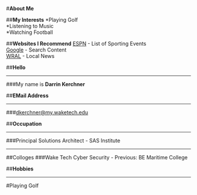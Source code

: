 #**About Me**

##**My Interests** 
*Playing Golf  
*Listening to Music  
*Watching Football  

##**Websites I Recommend**
[ESPN](www.espn.com) - List of Sporting Events  
[Google](www.google.com) - Search Content  
[WRAL](www.wral.com) - Local News  

##**Hello**  
______________________________________  
###My name is **Darrin Kerchner**  

##**EMail Address**
______________________________________  
###dkerchner@my.waketech.edu

##**Occupation**
______________________________________  
###Principal Solutions Architect - SAS Institute  
_______________________________________  

##Colloges
###Wake Tech Cyber Security - Previous: BE Maritime College 

##**Hobbies**  
________________________________________  
#Playing Golf  

